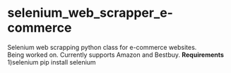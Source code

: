 # selenium_web_scrapper_e-commerce
Selenium web scrapping python class for e-commerce websites.
<br>
Being worked on. Currently supports Amazon and Bestbuy.
<b>Requirements</b>
1)selenium
pip install selenium

